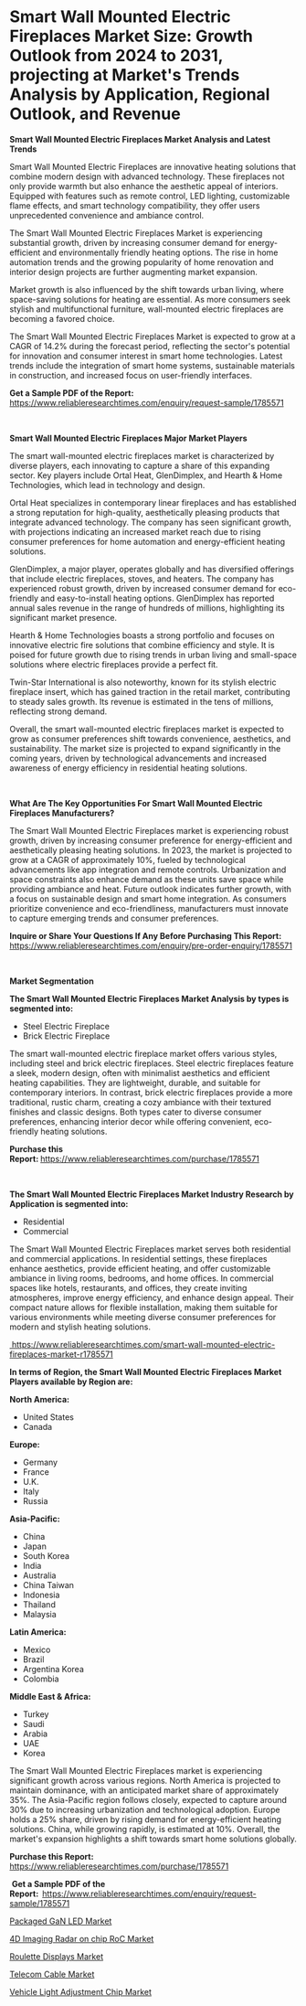 <p><h1>Smart Wall Mounted Electric Fireplaces Market Size: Growth Outlook from 2024 to 2031, projecting at Market's Trends Analysis by Application, Regional Outlook, and Revenue</h1></p><p><strong>Smart Wall Mounted Electric Fireplaces Market Analysis and Latest Trends</strong></p>
<p><p>Smart Wall Mounted Electric Fireplaces are innovative heating solutions that combine modern design with advanced technology. These fireplaces not only provide warmth but also enhance the aesthetic appeal of interiors. Equipped with features such as remote control, LED lighting, customizable flame effects, and smart technology compatibility, they offer users unprecedented convenience and ambiance control.</p><p>The Smart Wall Mounted Electric Fireplaces Market is experiencing substantial growth, driven by increasing consumer demand for energy-efficient and environmentally friendly heating options. The rise in home automation trends and the growing popularity of home renovation and interior design projects are further augmenting market expansion. </p><p>Market growth is also influenced by the shift towards urban living, where space-saving solutions for heating are essential. As more consumers seek stylish and multifunctional furniture, wall-mounted electric fireplaces are becoming a favored choice. </p><p>The Smart Wall Mounted Electric Fireplaces Market is expected to grow at a CAGR of 14.2% during the forecast period, reflecting the sector's potential for innovation and consumer interest in smart home technologies. Latest trends include the integration of smart home systems, sustainable materials in construction, and increased focus on user-friendly interfaces.</p></p>
<p><strong>Get a Sample PDF of the Report:&nbsp;</strong> <a href="https://www.reliableresearchtimes.com/enquiry/request-sample/1785571?utm_campaign=1598&utm_medium=2&utm_source=Github&utm_content=ia&utm_term=13102024&utm_id=smart-wall-mounted-electric-fireplaces">https://www.reliableresearchtimes.com/enquiry/request-sample/1785571</a></p>
<p>&nbsp;</p>
<p><strong>Smart Wall Mounted Electric Fireplaces Major Market Players</strong></p>
<p><p>The smart wall-mounted electric fireplaces market is characterized by diverse players, each innovating to capture a share of this expanding sector. Key players include Ortal Heat, GlenDimplex, and Hearth & Home Technologies, which lead in technology and design.</p><p>Ortal Heat specializes in contemporary linear fireplaces and has established a strong reputation for high-quality, aesthetically pleasing products that integrate advanced technology. The company has seen significant growth, with projections indicating an increased market reach due to rising consumer preferences for home automation and energy-efficient heating solutions.</p><p>GlenDimplex, a major player, operates globally and has diversified offerings that include electric fireplaces, stoves, and heaters. The company has experienced robust growth, driven by increased consumer demand for eco-friendly and easy-to-install heating options. GlenDimplex has reported annual sales revenue in the range of hundreds of millions, highlighting its significant market presence.</p><p>Hearth & Home Technologies boasts a strong portfolio and focuses on innovative electric fire solutions that combine efficiency and style. It is poised for future growth due to rising trends in urban living and small-space solutions where electric fireplaces provide a perfect fit.</p><p>Twin-Star International is also noteworthy, known for its stylish electric fireplace insert, which has gained traction in the retail market, contributing to steady sales growth. Its revenue is estimated in the tens of millions, reflecting strong demand.</p><p>Overall, the smart wall-mounted electric fireplaces market is expected to grow as consumer preferences shift towards convenience, aesthetics, and sustainability. The market size is projected to expand significantly in the coming years, driven by technological advancements and increased awareness of energy efficiency in residential heating solutions.</p></p>
<p>&nbsp;</p>
<p><strong>What Are The Key Opportunities For Smart Wall Mounted Electric Fireplaces Manufacturers?</strong></p>
<p><p>The Smart Wall Mounted Electric Fireplaces market is experiencing robust growth, driven by increasing consumer preference for energy-efficient and aesthetically pleasing heating solutions. In 2023, the market is projected to grow at a CAGR of approximately 10%, fueled by technological advancements like app integration and remote controls. Urbanization and space constraints also enhance demand as these units save space while providing ambiance and heat. Future outlook indicates further growth, with a focus on sustainable design and smart home integration. As consumers prioritize convenience and eco-friendliness, manufacturers must innovate to capture emerging trends and consumer preferences.</p></p>
<p><strong>Inquire or Share Your Questions If Any Before Purchasing This Report:</strong> <a href="https://www.reliableresearchtimes.com/enquiry/pre-order-enquiry/1785571?utm_campaign=1598&utm_medium=2&utm_source=Github&utm_content=ia&utm_term=13102024&utm_id=smart-wall-mounted-electric-fireplaces">https://www.reliableresearchtimes.com/enquiry/pre-order-enquiry/1785571</a></p>
<p>&nbsp;</p>
<p><strong>Market Segmentation</strong></p>
<p><strong>The Smart Wall Mounted Electric Fireplaces Market Analysis by types is segmented into:</strong></p>
<p><ul><li>Steel Electric Fireplace</li><li>Brick Electric Fireplace</li></ul></p>
<p><p>The smart wall-mounted electric fireplace market offers various styles, including steel and brick electric fireplaces. Steel electric fireplaces feature a sleek, modern design, often with minimalist aesthetics and efficient heating capabilities. They are lightweight, durable, and suitable for contemporary interiors. In contrast, brick electric fireplaces provide a more traditional, rustic charm, creating a cozy ambiance with their textured finishes and classic designs. Both types cater to diverse consumer preferences, enhancing interior decor while offering convenient, eco-friendly heating solutions.</p></p>
<p><strong>Purchase this Report:&nbsp;</strong><a href="https://www.reliableresearchtimes.com/purchase/1785571?utm_campaign=1598&utm_medium=2&utm_source=Github&utm_content=ia&utm_term=13102024&utm_id=smart-wall-mounted-electric-fireplaces">https://www.reliableresearchtimes.com/purchase/1785571</a></p>
<p>&nbsp;</p>
<p><strong>The Smart Wall Mounted Electric Fireplaces Market Industry Research by Application is segmented into:</strong></p>
<p><ul><li>Residential</li><li>Commercial</li></ul></p>
<p><p>The Smart Wall Mounted Electric Fireplaces market serves both residential and commercial applications. In residential settings, these fireplaces enhance aesthetics, provide efficient heating, and offer customizable ambiance in living rooms, bedrooms, and home offices. In commercial spaces like hotels, restaurants, and offices, they create inviting atmospheres, improve energy efficiency, and enhance design appeal. Their compact nature allows for flexible installation, making them suitable for various environments while meeting diverse consumer preferences for modern and stylish heating solutions.</p></p>
<p><a href="https://www.reliableresearchtimes.com/smart-wall-mounted-electric-fireplaces-market-r1785571?utm_campaign=1598&utm_medium=2&utm_source=Github&utm_content=ia&utm_term=13102024&utm_id=smart-wall-mounted-electric-fireplaces">&nbsp;https://www.reliableresearchtimes.com/smart-wall-mounted-electric-fireplaces-market-r1785571</a></p>
<p><strong>In terms of Region, the Smart Wall Mounted Electric Fireplaces Market Players available by Region are:</strong></p>
<p>
    <p> <strong> North America: </strong>
        <ul>
            <li>United States</li>
            <li>Canada</li>
        </ul>
        </p> 
    <p> <strong> Europe: </strong>
        <ul>
            <li>Germany</li>
            <li>France</li>
            <li>U.K.</li>
            <li>Italy</li>
            <li>Russia</li>
        </ul>
        </p> 
    <p> <strong> Asia-Pacific: </strong>
        <ul>
            <li>China</li>
            <li>Japan</li>
            <li>South Korea</li>
            <li>India</li>
            <li>Australia</li>
            <li>China Taiwan</li>
            <li>Indonesia</li>
            <li>Thailand</li>
            <li>Malaysia</li>
        </ul>
        </p> 
    <p> <strong> Latin America: </strong>
        <ul>
            <li>Mexico</li>
            <li>Brazil</li>
            <li>Argentina Korea</li>
            <li>Colombia</li>
        </ul>
        </p> 
    <p> <strong> Middle East & Africa: </strong>
        <ul>
            <li>Turkey</li>
            <li>Saudi</li>
            <li>Arabia</li>
            <li>UAE</li>
            <li>Korea</li>
        </ul>
    </p>
    </p>
<p><p>The Smart Wall Mounted Electric Fireplaces market is experiencing significant growth across various regions. North America is projected to maintain dominance, with an anticipated market share of approximately 35%. The Asia-Pacific region follows closely, expected to capture around 30% due to increasing urbanization and technological adoption. Europe holds a 25% share, driven by rising demand for energy-efficient heating solutions. China, while growing rapidly, is estimated at 10%. Overall, the market's expansion highlights a shift towards smart home solutions globally.</p></p>
<p><strong>Purchase this Report: </strong><a href="https://www.reliableresearchtimes.com/purchase/1785571?utm_campaign=1598&utm_medium=2&utm_source=Github&utm_content=ia&utm_term=13102024&utm_id=smart-wall-mounted-electric-fireplaces">https://www.reliableresearchtimes.com/purchase/1785571</a></p>
<p>&nbsp;<strong>Get a Sample PDF of the Report:&nbsp;&nbsp;</strong><a href="https://www.reliableresearchtimes.com/enquiry/request-sample/1785571?utm_campaign=1598&utm_medium=2&utm_source=Github&utm_content=ia&utm_term=13102024&utm_id=smart-wall-mounted-electric-fireplaces">https://www.reliableresearchtimes.com/enquiry/request-sample/1785571</a></p>
<p><strong></strong></p>
<p><p><a href="https://www.linkedin.com/pulse/regulatory-landscape-its-influence-global-packaged-gan-led-ixvsc?utm_campaign=1598&utm_medium=2&utm_source=Github&utm_content=ia&utm_term=13102024&utm_id=smart-wall-mounted-electric-fireplaces">Packaged GaN LED Market</a></p><p><a href="https://www.linkedin.com/pulse/global-4d-imaging-radar-chip-roc-market-focus-product-type-16-iriye?utm_campaign=1598&utm_medium=2&utm_source=Github&utm_content=ia&utm_term=13102024&utm_id=smart-wall-mounted-electric-fireplaces">4D Imaging Radar on chip RoC Market</a></p><p><a href="https://www.linkedin.com/pulse/roulette-displays-industry-insights-report-analyzing-market-r63te?utm_campaign=1598&utm_medium=2&utm_source=Github&utm_content=ia&utm_term=13102024&utm_id=smart-wall-mounted-electric-fireplaces">Roulette Displays Market</a></p><p><a href="https://www.linkedin.com/pulse/telecom-cable-revenue-growth-report-2024-2031-research-agenda-4lcde?utm_campaign=1598&utm_medium=2&utm_source=Github&utm_content=ia&utm_term=13102024&utm_id=smart-wall-mounted-electric-fireplaces">Telecom Cable Market</a></p><p><a href="https://www.linkedin.com/pulse/vehicle-light-adjustment-chip-market-size-share-competitive-landscape-bcrte?utm_campaign=1598&utm_medium=2&utm_source=Github&utm_content=ia&utm_term=13102024&utm_id=smart-wall-mounted-electric-fireplaces">Vehicle Light Adjustment Chip Market</a></p></p>